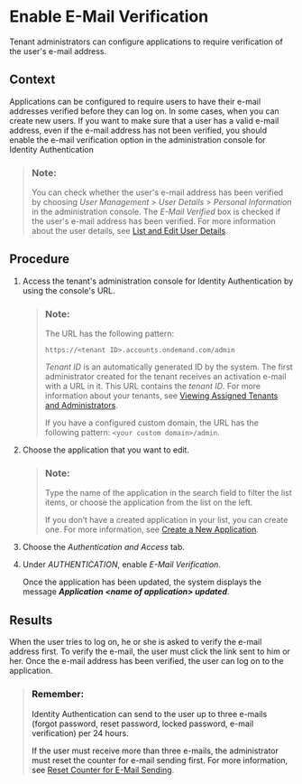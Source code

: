 <!-- loio483d26cb9a844ff1890530f3e078f088 -->

# Enable E-Mail Verification

Tenant administrators can configure applications to require verification of the user's e-mail address.



## Context

Applications can be configured to require users to have their e-mail addresses verified before they can log on. In some cases, when you can create new users. If you want to make sure that a user has a valid e-mail address, even if the e-mail address has not been verified, you should enable the e-mail verification option in the administration console for Identity Authentication

> ### Note:  
> You can check whether the user's e-mail address has been verified by choosing *User Management* \> *User Details* \> *Personal Information* in the administration console. The *E-Mail Verified* box is checked if the user's e-mail address has been verified. For more information about the user details, see [List and Edit User Details](list-and-edit-user-details-045cb01.md).



## Procedure

1.  Access the tenant's administration console for Identity Authentication by using the console's URL.

    > ### Note:  
    > The URL has the following pattern:
    > 
    > `https://<tenant ID>.accounts.ondemand.com/admin`
    > 
    > *Tenant ID* is an automatically generated ID by the system. The first administrator created for the tenant receives an activation e-mail with a URL in it. This URL contains the *tenant ID*. For more information about your tenants, see [Viewing Assigned Tenants and Administrators](../viewing-assigned-tenants-and-administrators-f56e6f2.md).
    > 
    > If you have a configured custom domain, the URL has the following pattern: `<your custom domain>/admin`.

2.  Choose the application that you want to edit.

    > ### Note:  
    > Type the name of the application in the search field to filter the list items, or choose the application from the list on the left.
    > 
    > If you don’t have a created application in your list, you can create one. For more information, see [Create a New Application](create-a-new-application-0d4b255.md).

3.  Choose the *Authentication and Access* tab.

4.  Under *AUTHENTICATION*, enable *E-Mail Verification*.

    Once the application has been updated, the system displays the message ***Application <name of application\> updated***.




<a name="loio483d26cb9a844ff1890530f3e078f088__result_ovm_hqg_jdb"/>

## Results

When the user tries to log on, he or she is asked to verify the e-mail address first. To verify the e-mail, the user must click the link sent to him or her. Once the e-mail address has been verified, the user can log on to the application.

> ### Remember:  
> Identity Authentication can send to the user up to three e-mails \(forgot password, reset password, locked password, e-mail verification\) per 24 hours.
> 
> If the user must receive more than three e-mails, the administrator must reset the counter for e-mail sending first. For more information, see [Reset Counter for E-Mail Sending](reset-counter-for-e-mail-sending-08f634b.md).

